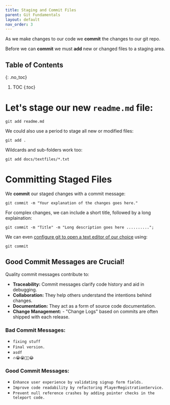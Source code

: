```yaml
---
title: Staging and Commit Files
parent: Git Fundamentals
layout: default
nav_order: 3
---
```


As we make changes to our code we **commit** the changes to our git repo.

Before we can **commit** we must **add** new or changed files to a staging area.

## Table of Contents
{: .no_toc}

1. TOC
{:toc}

# Let's stage our new `readme.md` file:

`git add readme.md`

We could also use a period to stage all new or modified files:

`git add .`

Wildcards and sub-folders work too:

`git add docs/textfiles/*.txt`

# Committing Staged Files

We **commit** our staged changes with a commit message:

`git commit -m "Your explanation of the changes goes here."`

For complex changes, we can include a short title, followed by a long explaination:

`git commit -m "Title" -m "Long description goes here ..........";`

We can even [configure git to open a text editor of our choice](https://docs.github.com/en/get-started/getting-started-with-git/associating-text-editors-with-git) using:

`git commit`

## Good Commit Messages are Crucial!

Quality commit messages contribute to:

- **Traceability:** Commit messages clarify code history and aid in debugging.
- **Collaboration:** They help others understand the intentions behind changes.
- **Documentation:** They act as a form of source code documentation.
- **Change Management:** - "Change Logs" based on commits are often shipped with
each release.

### Bad Commit Messages:

- `fixing stuff`
- `Final version.`
- `asdf`
- `🔥😭😭🙏🙏😂`

### Good Commit Messages:

- `Enhance user experience by validating signup form fields.`
- `Improve code readability by refactoring PlayerRegistrationService.`
- `Prevent null reference crashes by adding pointer checks in the teleport code.`
